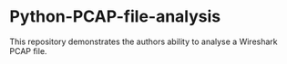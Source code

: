 # Python-PCAP-file-analysis
This repository demonstrates the authors ability to analyse a Wireshark PCAP file.
